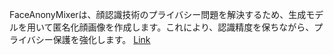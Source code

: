 FaceAnonyMixerは、顔認識技術のプライバシー問題を解決するため、生成モデルを用いて匿名化顔画像を作成します。これにより、認識精度を保ちながら、プライバシー保護を強化します。
[Link](http://arxiv.org/abs/2508.05636v1)

